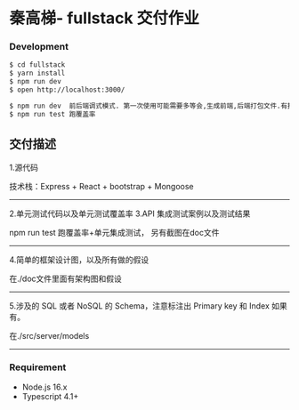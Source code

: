 # 秦高梯- fullstack 交付作业

### Development

```bash
$ cd fullstack
$ yarn install
$ npm run dev  
$ open http://localhost:3000/

$ npm run dev  前后端调式模式. 第一次使用可能需要多等会,生成前端,后端打包文件.有报错不急.
$ npm run test 跑覆盖率
```

## 交付描述

1.源代码  

技术栈：Express + React + bootstrap + Mongoose

--------------------
2.单元测试代码以及单元测试覆盖率
3.API 集成测试案例以及测试结果

npm run test 跑覆盖率+单元集成测试， 另有截图在doc文件

-------------------------------------------

4.简单的框架设计图，以及所有做的假设

在./doc文件里面有架构图和假设

--------------------------------

5.涉及的 SQL 或者 NoSQL 的 Schema，注意标注出 Primary key 和 Index 如果有。

在./src/server/models 

--------------------------------


### Requirement

- Node.js 16.x
- Typescript 4.1+
